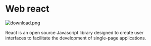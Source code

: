 # Web react
[![download.png](https://i.postimg.cc/pTRkdk3N/download.png)](https://postimg.cc/06X7WG8Z)

React is an open source Javascript library designed to create user interfaces to facilitate the development of single-page applications.
